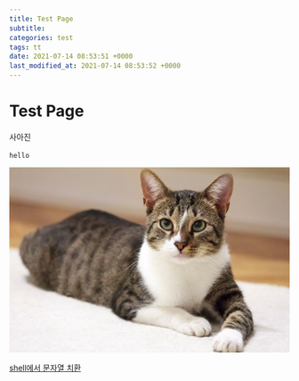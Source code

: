 ```yaml
---
title: Test Page
subtitle: 
categories: test
tags: tt
date: 2021-07-14 08:53:51 +0000
last_modified_at: 2021-07-14 08:53:52 +0000
---
```

# Test Page

사아진

`hello`

![/assets/images/2021/07/14/Test-Page/Untitled.png](/assets/images/2021/07/14/Test-Page/Untitled.png)

[shell에서 문자열 치환](https://www.notion.so/shell-c34ea2cc03644609ae9b74ed40aecc2f)